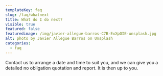 ```yaml
---
templateKey: faq
slug: /faq/whatnext
title: What do I do next?
visible: true
featured: false
featuredimage: /img/javier-allegue-barros-C7B-ExXpOIE-unsplash.jpg
alt: photo by Javier Allegue Barros on Unsplash
categories:
  - faq
---
```


Contact us to arrange a date and time to suit you, and we can give you a
detailed no obligation quotation and report. It is then up to you.
